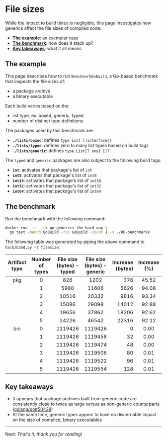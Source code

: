 # File sizes

While the impact to build times is negligible, this page investigates how generics affect the file sizes of compiled code:

* [**The example**](#the-example): an exemplar case
* [**The benchmark**](#the-benchmark): how does it stack up?
* [**Key takeaways**](#key-takeaways): what it all means


## The example

This page describes how to run `BenchmarkGoBuild`, a Go-based benchmark that inspects the file sizes of:

* a package archive
* a binary executable

Each build varies based on the:

* list type, ex. boxed, generic, typed
* number of distinct type definitions

The packages used by this benchmark are:

* **`./lists/boxed`**: defines `type List []interface{}`
* **`./lists/typed`**: defines zero to many list types based on build tags
* **`./lists/generic`**: defines `type List[T any] []T`

The `typed` and `generic` packages are also subject to the following build tags:

* **`int`**: activates that package's list of `int`
* **`int8`**: activates that package's list of `int8`
* **`int16`**: activates that package's list of `int16`
* **`int32`**: activates that package's list of `int32`
* **`int64`**: activates that package's list of `int64`


## The benchmark

Run the benchmark with the following command:

```bash
docker run -it --rm go-generics-the-hard-way \
  go test -bench GoBuild -run GoBuild -count 1 -v ./06-benchmarks
```

The following table was generated by piping the above command to `hack/b2md.py -t filesize`:

| Artifact type | Number of types | File size (bytes) - typed | File size (bytes) - generic | Increase (bytes) | Increase (%) |
|:-------------:|:---------------:|:-------------------------:|:---------------------------:|-----------------:|:------------:|
| pkg | 0 | 826 | 1202 | 376 | 45.52 |
|  | 1 | 5980 | 11606 | 5626 | 94.08 |
|  | 2 | 10516 | 20332 | 9816 | 93.34 |
|  | 3 | 15086 | 29098 | 14012 | 92.88 |
|  | 4 | 19656 | 37862 | 18206 | 92.62 |
|  | 5 | 24226 | 46542 | 22316 | 92.12 |
| bin | 0 | 1119426 | 1119426 | 0 | 0.00 |
|  | 1 | 1119426 | 1119458 | 32 | 0.00 |
|  | 2 | 1119426 | 1119474 | 48 | 0.00 |
|  | 3 | 1119426 | 1119506 | 80 | 0.01 |
|  | 4 | 1119426 | 1119522 | 96 | 0.01 |
|  | 5 | 1119426 | 1119554 | 128 | 0.01 |


## Key takeaways

* It appears that package archives built from generic code are consistently close to twice as large versus as non-generic counterparts ([golang/go#50438](https://github.com/golang/go/issues/50438))
* At the same time, generic types appear to have no discernable impact on the size of compiled, binary executables

---

Next: _That's it, thank you for reading!_
